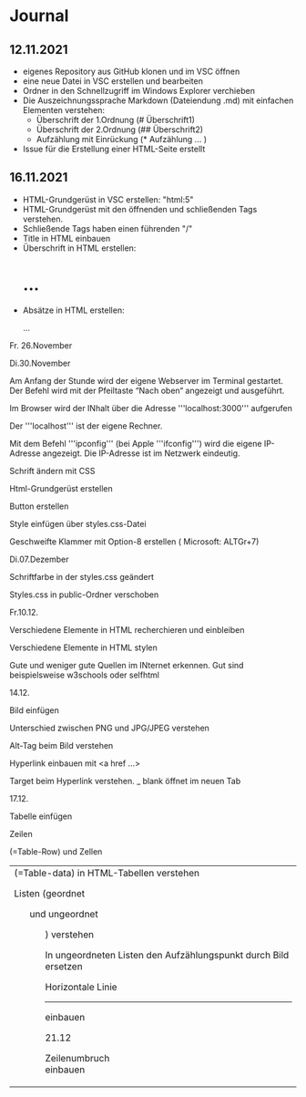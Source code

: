 # Journal

## 12.11.2021
* eigenes Repository aus GitHub klonen und im VSC öffnen
* eine neue Datei in VSC erstellen und bearbeiten
* Ordner in den Schnellzugriff im Windows Explorer verchieben
* Die Auszeichnungssprache Markdown (Dateiendung .md) mit einfachen Elementen verstehen:
    * Überschrift der 1.Ordnung (# Überschrift1)
    * Überschrift der 2.Ordnung (## Überschrift2)
    * Aufzählung mit Einrückung (* Aufzählung ... )
* Issue für die Erstellung einer HTML-Seite erstellt


## 16.11.2021
* HTML-Grundgerüst in VSC erstellen: "html:5"
* HTML-Grundgerüst mit den öffnenden und schließenden Tags verstehen.
* Schließende Tags haben einen führenden "/"
* Title in HTML einbauen
* Überschrift in HTML erstellen: <h1>...</h1>
* Absätze in HTML erstellen: <p>...</p>
 

Fr. 26.November 


Di.30.November 

Am Anfang der Stunde wird der eigene Webserver im Terminal gestartet. Der Befehl wird mit der Pfeiltaste “Nach oben“ angezeigt und ausgeführt. 

Im Browser wird der INhalt über die Adresse '''localhost:3000''' aufgerufen 

Der '''localhost''' ist der eigene Rechner. 

Mit dem Befehl '''ipconfig''' (bei Apple '''ifconfig''') wird die eigene IP-Adresse angezeigt. Die IP-Adresse ist im Netzwerk eindeutig. 

Schrift ändern mit CSS 

Html-Grundgerüst erstellen 

Button erstellen 

Style einfügen über styles.css-Datei 

Geschweifte Klammer mit Option-8 erstellen      ( Microsoft: ALTGr+7) 

 

Di.07.Dezember 

Schriftfarbe in der styles.css geändert 

Styles.css in public-Ordner verschoben 

 

Fr.10.12. 

Verschiedene Elemente in HTML recherchieren und einbleiben 

Verschiedene Elemente in HTML stylen 

Gute und weniger gute Quellen im INternet erkennen. Gut sind beispielsweise w3schools oder selfhtml 

 

14.12. 

Bild einfügen 

Unterschied zwischen PNG und JPG/JPEG verstehen 

Alt-Tag beim Bild verstehen 

Hyperlink einbauen mit <a href …></a> 

Target beim Hyperlink verstehen. _ blank öffnet im neuen Tab 

 

17.12. 

Tabelle <table> einfügen 

Zeilen <tr> (=Table-Row) und Zellen <td> (=Table-data) in HTML-Tabellen verstehen 

Listen (geordnet <ol> und ungeordnet <ul> ) verstehen 

In ungeordneten Listen den Aufzählungspunkt durch Bild ersetzen 

Horizontale Linie <hr> einbauen 


21.12 

Zeilenumbruch <br> einbauen 
